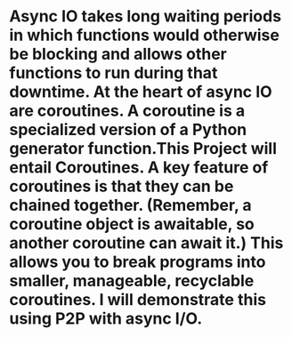 # Async IO takes long waiting periods in which functions would otherwise be blocking and allows other functions to run during that downtime. At the heart of async IO are coroutines. A coroutine is a specialized version of a Python generator function.This Project will entail Coroutines. A key feature of coroutines is that they can be chained together. (Remember, a coroutine object is awaitable, so another coroutine can await it.) This allows you to break programs into smaller, manageable, recyclable coroutines. I will demonstrate this using P2P with async I/O.